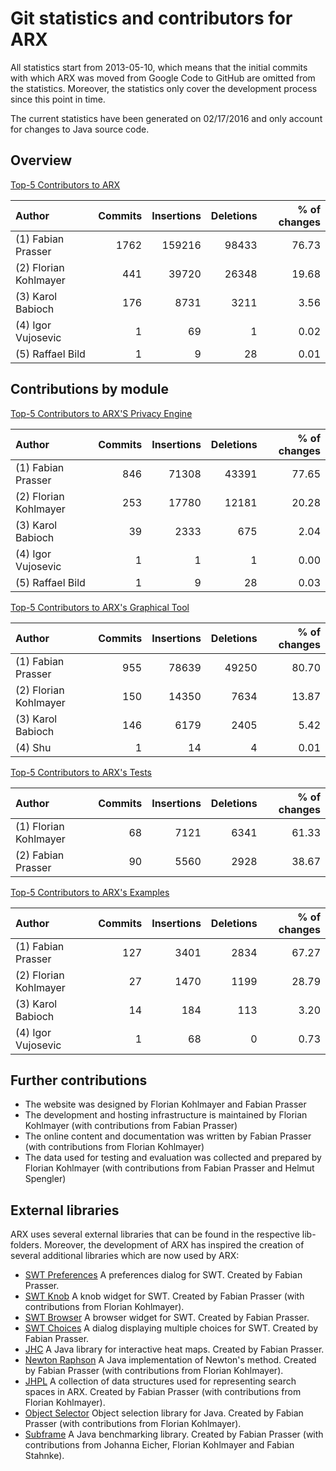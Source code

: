 # Git statistics and contributors for ARX

All statistics start from 2013-05-10, which means that the initial commits with which 
ARX was moved from Google Code to GitHub are omitted from the statistics.
Moreover, the statistics only cover the development process since this point in time.

The current statistics have been generated on 02/17/2016 and only account for changes to 
Java source code.

## Overview

[Top-5 Contributors to ARX](https://rawgit.com/arx-deidentifier/arx-contributors/master/gitinspector-statistics-all.html)

| Author                          | Commits    | Insertions      | Deletions    | % of changes |
|:--------------------------------|-----------:|----------------:|-------------:|-------------:|
| (1) Fabian Prasser              |  1762      |  159216         | 98433        |   76.73      |
| (2) Florian Kohlmayer           |   441      |   39720         | 26348        |   19.68      |
| (3) Karol Babioch               |   176      |    8731         |  3211        |    3.56      |
| (4) Igor Vujosevic              |     1      |      69         |     1        |    0.02      |
| (5) Raffael Bild                |     1      |       9         |    28        |    0.01      |

## Contributions by module

[Top-5 Contributors to ARX'S Privacy Engine](https://rawgit.com/arx-deidentifier/arx-contributors/master/gitinspector-statistics-main.html)

| Author                          | Commits    | Insertions      | Deletions    | % of changes |
|:--------------------------------|-----------:|----------------:|-------------:|-------------:|
| (1) Fabian Prasser              |     846    |      71308      |     43391    |        77.65 |
| (2) Florian Kohlmayer           |     253    |      17780      |     12181    |        20.28 |
| (3) Karol Babioch               |      39    |       2333      |       675    |         2.04 |
| (4) Igor Vujosevic              |       1    |          1      |         1    |         0.00 |
| (5) Raffael Bild                |       1    |          9      |        28    |         0.03 |

[Top-5 Contributors to ARX's Graphical Tool](https://rawgit.com/arx-deidentifier/arx-contributors/master/gitinspector-statistics-gui.html)

| Author                           | Commits    | Insertions      | Deletions    | % of changes |
|:---------------------------------|-----------:|----------------:|-------------:|-------------:|
| (1) Fabian Prasser               |  955       |  78639          |49250         |  80.70       |
| (2) Florian Kohlmayer            |  150       |  14350          | 7634         |  13.87       |
| (3) Karol Babioch                |  146       |   6179          | 2405         |   5.42       |
| (4) Shu                          |    1       |     14          |    4         |   0.01       |

[Top-5 Contributors to ARX's Tests](https://rawgit.com/arx-deidentifier/arx-contributors/master/gitinspector-statistics-test.html)

| Author                           | Commits    | Insertions      | Deletions    | % of changes |
|:---------------------------------|-----------:|----------------:|-------------:|-------------:|
| (1) Florian Kohlmayer            |   68       |   7121          | 6341         |  61.33       |
| (2) Fabian Prasser               |   90       |   5560          | 2928         |  38.67       |

[Top-5 Contributors to ARX's Examples](https://rawgit.com/arx-deidentifier/arx-contributors/master/gitinspector-statistics-example.html)

| Author                           | Commits    | Insertions      | Deletions    | % of changes |
|:---------------------------------|-----------:|----------------:|-------------:|-------------:|
| (1) Fabian Prasser               |  127       |   3401          | 2834         |  67.27       |
| (2) Florian Kohlmayer            |   27       |   1470          | 1199         |  28.79       |
| (3) Karol Babioch                |   14       |    184          |  113         |   3.20       |
| (4) Igor Vujosevic               |    1       |     68          |    0         |   0.73       |

## Further contributions

* The website was designed by Florian Kohlmayer and Fabian Prasser
* The development and hosting infrastructure is maintained by Florian Kohlmayer (with contributions from Fabian Prasser)
* The online content and documentation was written by Fabian Prasser (with contributions from Florian Kohlmayer)
* The data used for testing and evaluation was collected and prepared by Florian Kohlmayer (with contributions from Fabian Prasser and Helmut Spengler)

## External libraries

ARX uses several external libraries that can be found in the respective lib-folders. 
Moreover, the development of ARX has inspired the creation of several additional libraries which are now used by ARX:

* [SWT Preferences](https://github.com/prasser/swtpreferences) A preferences dialog for SWT. Created by Fabian Prasser.
* [SWT Knob](https://github.com/prasser/swtknob) A knob widget for SWT. Created by Fabian Prasser (with contributions from Florian Kohlmayer).
* [SWT Browser](https://github.com/prasser/swtbrowser) A browser widget for SWT. Created by Fabian Prasser.
* [SWT Choices](https://github.com/prasser/swtchoices) A dialog displaying multiple choices for SWT. Created by Fabian Prasser.
* [JHC](https://github.com/prasser/jhc) A Java library for interactive heat maps. Created by Fabian Prasser.
* [Newton Raphson](https://github.com/prasser/newtonraphson) A Java implementation of Newton's method. Created by Fabian Prasser (with contributions from Florian Kohlmayer).
* [JHPL](https://github.com/prasser/jhpl) A collection of data structures used for representing search spaces in ARX. Created by Fabian Prasser (with contributions from Florian Kohlmayer).
* [Object Selector](https://github.com/prasser/swtchoices) Object selection library for Java. Created by Fabian Prasser (with contributions from Florian Kohlmayer).
* [Subframe](https://github.com/prasser/subframe) A Java benchmarking library. Created by Fabian Prasser (with contributions from Johanna Eicher, Florian Kohlmayer and Fabian Stahnke).